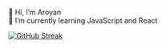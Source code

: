  👋 Hi, I’m Aroyan <br>
 🌱 I’m currently learning JavaScript and React

<!-- [![Top Langs](https://github-readme-stats.vercel.app/api/top-langs/?username=aroyan&layout=compact&theme=tokyonight)](https://github.com/aroyan?tab=//repositories) -->
<!-- [![Aroyan's GitHub stats](https://github-readme-stats.vercel.app/api?username=aroyan&theme=tokyonight)](https://github.com/aroyan/?tab=repositories) -->
[![GitHub Streak](https://github-readme-streak-stats.herokuapp.com?user=aroyan&theme=dark&date_format=j%20M%5B%20Y%5D)](https://git.io/streak-stats)
<!-- [![@aroyan's Holopin board](https://holopin.me/aroyan)](https://holopin.io/@aroyan) -->

